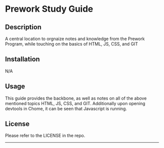 # Prework Study Guide

## Description

A central location to orgnaize notes and knowledge from the Prework Program, while touching on the basics of HTML, JS, CSS, and GIT

## Installation

N/A

## Usage

This guide provides the backbone, as well as notes on all of the above mentioned topics HTML, JS, CSS, and GIT. Additionally upon opening devtools in Chome, it can be seen that Javascript is running.

## License

Please refer to the LICENSE in the repo.

---
